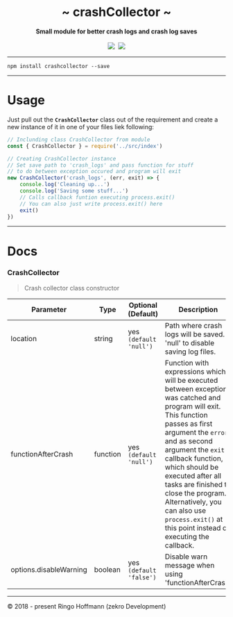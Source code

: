  <div align="center">
     <h1>~ crashCollector ~</h1>
     <strong>Small module for better crash logs and crash log saves</strong><br><br>
     <a href="https://www.npmjs.com/package/crashcollector" ><img src= "https://img.shields.io/npm/v/crashcollector.svg" /></a>&nbsp;
     <a href="https://www.npmjs.com/package/crashcollector" ><img src="https://img.shields.io/npm/dt/crashcollector.svg" /></a>

 </div>

---

```
npm install crashcollector --save
```

---

# Usage

Just pull out the **`CrashCollector`** class out of the requirement and create a new instance of it in one of your files liek following:

```js
// Inclunding class CrashCollector from module
const { CrashCollector } = require('../src/index')

// Creating CrashCollector instance
// Set save path to 'crash_logs' and pass function for stuff
// to do between exception occured and program will exit
new CrashCollector('crash_logs', (err, exit) => {
    console.log('Cleaning up...')
    console.log('Saving some stuff...')
    // Calls callback funtion executing process.exit()
    // You can also just write process.exit() here
    exit()
})
```

------

# Docs

### CrashCollector

> Crash collector class constructor

| Parameter | Type | Optional (Default) | Description |
|-----------|------|--------------------|-------------|
| location | string | yes `(default 'null')` | Path where crash logs will be saved. 'null' to disable saving log files. | If path does not exists, the script will create path. |
| functionAfterCrash | function | yes `(default 'null')` | Function with expressions which will be executed between exception was catched and program will exit. This function passes as first argument the `error` and as second argument the `exit` callback function, which should be executed after all tasks are finished to close the program. Alternatively, you can also use `process.exit()` at this point instead of executing the callback. |
| options.disableWarning | boolean | yes `(default 'false')` | Disable warn message when using 'functionAfterCrash' |

---

© 2018 - present Ringo Hoffmann (zekro Development)